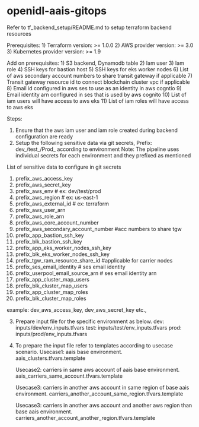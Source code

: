# openidl-aais-gitops

Refer to tf_backend_setup/README.md to setup terraform backend resources

Prerequisites:
    1) Terraform version: >= 1.0.0
    2) AWS provider version: >= 3.0
    3) Kubernetes provider version: >= 1.9
    
Add on prerequisites: 
    1) S3 backend, Dynamodb table
    2) Iam user
    3) Iam role 
    4) SSH keys for bastion host
    5) SSH keys for eks worker nodes 
    6) List of aws secondary account numbers to share transit gateway if applicable 
    7) Transit gateway resource id to connect blockchain cluster vpc if applicable
    8) Email id configured in aws ses to use as an identity in aws cogntio
    9) Email identity arn configured in ses that is used by aws cognito 
    10) List of iam users will have access to aws eks
    11) List of iam roles will have access to aws eks 

Steps:    
1. Ensure that the aws iam user and iam role created during backend configuration are ready
2. Setup the following sensitive data via git secrets, Prefix: dev_/test_/Prod_ according to environment
Note: The pipeline uses individual secrets for each environment and they prefixed as mentioned

List of sensitive data to configure in git secrets

1. prefix_aws_access_key
2. prefix_aws_secret_key
3. prefix_aws_env # ex: dev/test/prod
4. prefix_aws_region # ex: us-east-1
5. prefix_aws_external_id # ex: terraform
6. prefix_aws_user_arn
7. prefix_aws_role_arn
8. prefix_aws_core_account_number
9. prefix_aws_secondary_account_number #acc numbers to share tgw
10. prefix_app_bastion_ssh_key
11. prefix_blk_bastion_ssh_key
12. prefix_app_eks_worker_nodes_ssh_key
13. prefix_blk_eks_worker_nodes_ssh_key
14. prefix_tgw_ram_resource_share_id #applicable for carrier nodes
15. prefix_ses_email_identity # ses email identity
16. prefix_userpool_email_source_arn # ses email identity arn
17. prefix_app_cluster_map_users
18. prefix_blk_cluster_map_users
19. prefix_app_cluster_map_roles
20. prefix_blk_cluster_map_roles 

example: dev_aws_access_key, dev_aws_secret_key etc., 

3. Prepare input file for the specific environment as below. 
    dev: inputs/dev/env_inputs.tfvars
    test: inputs/test/env_inputs.tfvars
    prod: inputs/prod/env_inputs.tfvars
   
4. To prepare the input file refer to templates according to usecase scenario. 
   Usecase1: aais base environment.
    aais_clusters.tfvars.template
   
    Usecase2: carriers in same aws account of aais base environment. 
     aais_carriers_same_account.tfvars.template 
   
    Usecase3: carriers in another aws account in same region of base aais environment. 
     carriers_another_account_same_region.tfvars.template 
   
    Usecase3: carriers in another aws account and another aws region than base aais environment. 
     carriers_another_account_another_region.tfvars.template
   


   


   

